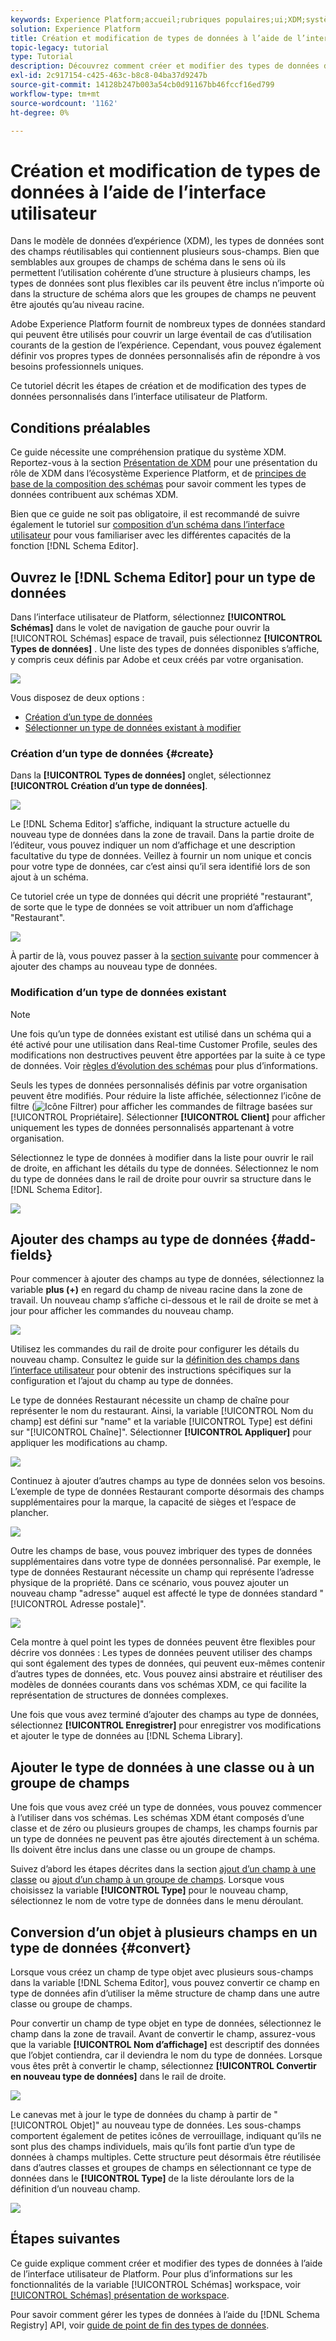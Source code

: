 ```yaml
---
keywords: Experience Platform;accueil;rubriques populaires;ui;XDM;système XDM;modèle de données d’expérience;modèle de données d’expérience;modèle de données d’expérience;modèle de données;modèle de données;registre des schémas;schéma;schéma;schémas;schémas;créer;type de données;types de données;types de données;schéma;schéma
solution: Experience Platform
title: Création et modification de types de données à l’aide de l’interface utilisateur
topic-legacy: tutorial
type: Tutorial
description: Découvrez comment créer et modifier des types de données dans l’interface utilisateur de l’Experience Platform.
exl-id: 2c917154-c425-463c-b8c8-04ba37d9247b
source-git-commit: 14128b247b003a54cb0d91167bb46fccf16ed799
workflow-type: tm+mt
source-wordcount: '1162'
ht-degree: 0%

---
```


# Création et modification de types de données à l’aide de l’interface utilisateur

Dans le modèle de données d’expérience (XDM), les types de données sont des champs réutilisables qui contiennent plusieurs sous-champs. Bien que semblables aux groupes de champs de schéma dans le sens où ils permettent l’utilisation cohérente d’une structure à plusieurs champs, les types de données sont plus flexibles car ils peuvent être inclus n’importe où dans la structure de schéma alors que les groupes de champs ne peuvent être ajoutés qu’au niveau racine.

Adobe Experience Platform fournit de nombreux types de données standard qui peuvent être utilisés pour couvrir un large éventail de cas d’utilisation courants de la gestion de l’expérience. Cependant, vous pouvez également définir vos propres types de données personnalisés afin de répondre à vos besoins professionnels uniques.

Ce tutoriel décrit les étapes de création et de modification des types de données personnalisés dans l’interface utilisateur de Platform.

## Conditions préalables

Ce guide nécessite une compréhension pratique du système XDM. Reportez-vous à la section [Présentation de XDM](../../home.md) pour une présentation du rôle de XDM dans l’écosystème Experience Platform, et de [principes de base de la composition des schémas](../../schema/composition.md) pour savoir comment les types de données contribuent aux schémas XDM.

Bien que ce guide ne soit pas obligatoire, il est recommandé de suivre également le tutoriel sur [composition d’un schéma dans l’interface utilisateur](../../tutorials/create-schema-ui.md) pour vous familiariser avec les différentes capacités de la fonction [!DNL Schema Editor].

## Ouvrez le [!DNL Schema Editor] pour un type de données

Dans l’interface utilisateur de Platform, sélectionnez **[!UICONTROL Schémas]** dans le volet de navigation de gauche pour ouvrir la [!UICONTROL Schémas] espace de travail, puis sélectionnez **[!UICONTROL Types de données]** . Une liste des types de données disponibles s’affiche, y compris ceux définis par Adobe et ceux créés par votre organisation.

![](../../images/ui/resources/data-types/data-types-tab.png)

Vous disposez de deux options :

- [Création d’un type de données](#create)
- [Sélectionner un type de données existant à modifier](#edit)

### Création d’un type de données {#create}

Dans la **[!UICONTROL Types de données]** onglet, sélectionnez **[!UICONTROL Création d’un type de données]**.

![](../../images/ui/resources/data-types/create.png)

Le [!DNL Schema Editor] s’affiche, indiquant la structure actuelle du nouveau type de données dans la zone de travail. Dans la partie droite de l’éditeur, vous pouvez indiquer un nom d’affichage et une description facultative du type de données. Veillez à fournir un nom unique et concis pour votre type de données, car c’est ainsi qu’il sera identifié lors de son ajout à un schéma.

Ce tutoriel crée un type de données qui décrit une propriété &quot;restaurant&quot;, de sorte que le type de données se voit attribuer un nom d’affichage &quot;Restaurant&quot;.

![](../../images/ui/resources/data-types/data-type-properties.png)

À partir de là, vous pouvez passer à la [section suivante](#add-fields) pour commencer à ajouter des champs au nouveau type de données.

### Modification d’un type de données existant

>[!NOTE]
>
>Une fois qu’un type de données existant est utilisé dans un schéma qui a été activé pour une utilisation dans Real-time Customer Profile, seules des modifications non destructives peuvent être apportées par la suite à ce type de données. Voir [règles d’évolution des schémas](../../schema/composition.md#evolution) pour plus d’informations.

Seuls les types de données personnalisés définis par votre organisation peuvent être modifiés. Pour réduire la liste affichée, sélectionnez l’icône de filtre (![Icône Filtrer](../../images/ui/resources/data-types/filter.png)) pour afficher les commandes de filtrage basées sur [!UICONTROL Propriétaire]. Sélectionner **[!UICONTROL Client]** pour afficher uniquement les types de données personnalisés appartenant à votre organisation.

Sélectionnez le type de données à modifier dans la liste pour ouvrir le rail de droite, en affichant les détails du type de données. Sélectionnez le nom du type de données dans le rail de droite pour ouvrir sa structure dans le [!DNL Schema Editor].

![](../../images/ui/resources/data-types/edit.png)

## Ajouter des champs au type de données {#add-fields}

Pour commencer à ajouter des champs au type de données, sélectionnez la variable **plus (+)** en regard du champ de niveau racine dans la zone de travail. Un nouveau champ s’affiche ci-dessous et le rail de droite se met à jour pour afficher les commandes du nouveau champ.

![](../../images/ui/resources/data-types/new-field.png)

Utilisez les commandes du rail de droite pour configurer les détails du nouveau champ. Consultez le guide sur la [définition des champs dans l’interface utilisateur](../fields/overview.md#define) pour obtenir des instructions spécifiques sur la configuration et l’ajout du champ au type de données.

Le type de données Restaurant nécessite un champ de chaîne pour représenter le nom du restaurant. Ainsi, la variable [!UICONTROL Nom du champ] est défini sur &quot;name&quot; et la variable [!UICONTROL Type] est défini sur &quot;[!UICONTROL Chaîne]&quot;. Sélectionner **[!UICONTROL Appliquer]** pour appliquer les modifications au champ.

![](../../images/ui/resources/data-types/name-field.png)

Continuez à ajouter d’autres champs au type de données selon vos besoins. L’exemple de type de données Restaurant comporte désormais des champs supplémentaires pour la marque, la capacité de sièges et l’espace de plancher.

![](../../images/ui/resources/data-types/more-fields.png)

Outre les champs de base, vous pouvez imbriquer des types de données supplémentaires dans votre type de données personnalisé. Par exemple, le type de données Restaurant nécessite un champ qui représente l’adresse physique de la propriété. Dans ce scénario, vous pouvez ajouter un nouveau champ &quot;adresse&quot; auquel est affecté le type de données standard &quot;[!UICONTROL Adresse postale]&quot;.

![](../../images/ui/resources/data-types/address-field.png)

Cela montre à quel point les types de données peuvent être flexibles pour décrire vos données : Les types de données peuvent utiliser des champs qui sont également des types de données, qui peuvent eux-mêmes contenir d’autres types de données, etc. Vous pouvez ainsi abstraire et réutiliser des modèles de données courants dans vos schémas XDM, ce qui facilite la représentation de structures de données complexes.

Une fois que vous avez terminé d’ajouter des champs au type de données, sélectionnez **[!UICONTROL Enregistrer]** pour enregistrer vos modifications et ajouter le type de données au [!DNL Schema Library].

## Ajouter le type de données à une classe ou à un groupe de champs

Une fois que vous avez créé un type de données, vous pouvez commencer à l’utiliser dans vos schémas. Les schémas XDM étant composés d’une classe et de zéro ou plusieurs groupes de champs, les champs fournis par un type de données ne peuvent pas être ajoutés directement à un schéma. Ils doivent être inclus dans une classe ou un groupe de champs.

Suivez d’abord les étapes décrites dans la section [ajout d’un champ à une classe](./classes.md#add-fields) ou [ajout d’un champ à un groupe de champs](./field-groups.md#add-fields). Lorsque vous choisissez la variable **[!UICONTROL Type]** pour le nouveau champ, sélectionnez le nom de votre type de données dans le menu déroulant.

## Conversion d’un objet à plusieurs champs en un type de données {#convert}

Lorsque vous créez un champ de type objet avec plusieurs sous-champs dans la variable [!DNL Schema Editor], vous pouvez convertir ce champ en type de données afin d’utiliser la même structure de champ dans une autre classe ou groupe de champs.

Pour convertir un champ de type objet en type de données, sélectionnez le champ dans la zone de travail. Avant de convertir le champ, assurez-vous que la variable **[!UICONTROL Nom d’affichage]** est descriptif des données que l’objet contiendra, car il deviendra le nom du type de données. Lorsque vous êtes prêt à convertir le champ, sélectionnez **[!UICONTROL Convertir en nouveau type de données]** dans le rail de droite.

![](../../images/ui/resources/data-types/convert-object.png)

Le canevas met à jour le type de données du champ à partir de &quot;[!UICONTROL Objet]&quot; au nouveau type de données. Les sous-champs comportent également de petites icônes de verrouillage, indiquant qu’ils ne sont plus des champs individuels, mais qu’ils font partie d’un type de données à champs multiples. Cette structure peut désormais être réutilisée dans d’autres classes et groupes de champs en sélectionnant ce type de données dans le **[!UICONTROL Type]** de la liste déroulante lors de la définition d’un nouveau champ.

![](../../images/ui/resources/data-types/converted.png)

## Étapes suivantes

Ce guide explique comment créer et modifier des types de données à l’aide de l’interface utilisateur de Platform. Pour plus d’informations sur les fonctionnalités de la variable [!UICONTROL Schémas] workspace, voir [[!UICONTROL Schémas] présentation de workspace](../overview.md).

Pour savoir comment gérer les types de données à l’aide du [!DNL Schema Registry] API, voir [guide de point de fin des types de données](../../api/data-types.md).
